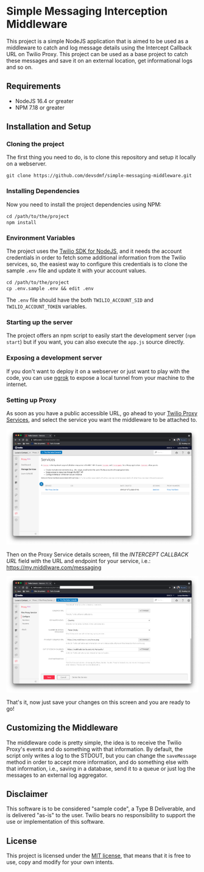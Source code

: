 # Simple Messaging Interception Middleware

This project is a simple NodeJS application that is aimed to be used as a middleware to catch and log message details using the Intercept Callback URL on Twilio Proxy. This project can be used as a base project to catch these messages and save it on an external location, get informational logs and so on.

## Requirements

- NodeJS 16.4 or greater
- NPM 7.18 or greater

## Installation and Setup

### Cloning the project

The first thing you need to do, is to clone this repository and setup it locally on a webserver.

```
git clone https://github.com/devsdmf/simple-messaging-middleware.git 
```

### Installing Dependencies

Now you need to install the project dependencies using NPM:
```
cd /path/to/the/project
npm install
```

### Environment Variables

The project uses the [Twilio SDK for NodeJS](https://www.twilio.com/docs/libraries/node), and it needs the account credentials in order to fetch some additional information from the Twilio services, so, the easiest way to configure this credentials is to clone the sample `.env` file and update it with your account values.

```
cd /path/to/the/project
cp .env.sample .env && edit .env
```

The `.env` file should have the both `TWILIO_ACCOUNT_SID` and `TWILIO_ACCOUNT_TOKEN` variables.

### Starting up the server

The project offers an npm script to easily start the development server (`npm start`) but if you want, you can also execute the `app.js` source directly.

### Exposing a development server

If you don't want to deploy it on a webserver or just want to play with the code, you can use [ngrok](https://ngrok.com/) to expose a local tunnel from your machine to the internet.

### Setting up Proxy

As soon as you have a public accessible URL, go ahead to your [Twilio Proxy Services](https://www.twilio.com/console/proxy/services), and select the service you want the middleware to be attached to.

![Twilio Proxy Services](docs/twilio-console-proxy-services.png)

Then on the Proxy Service details screen, fill the _INTERCEPT CALLBACK URL_ field with the URL and endpoint for your service, i.e.: https://my.middlware.com/messaging

![Twilio Proxy Service Details](docs/twilio-console-proxy-service-details.png)

That's it, now just save your changes on this screen and you are ready to go!

## Customizing the Middleware

The middleware code is pretty simple, the idea is to receive the Twilio Proxy's events and do something with that information. By default, the script only writes a log to the STDOUT, but you can change the `saveMessage` method in order to accept more information, and do something else with that information, i.e., saving in a database, send it to a queue or just log the messages to an external log aggregator.

## Disclaimer

This software is to be considered "sample code", a Type B Deliverable, and is delivered "as-is" to the user. Twilio bears no responsibility to support the use or implementation of this software.

## License

This project is licensed under the [MIT license](LICENSE), that means that it is free to use, copy and modify for your own intents.
